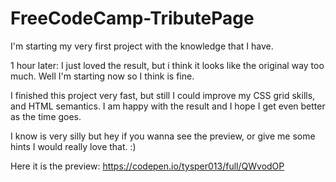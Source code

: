 # FreeCodeCamp-TributePage
I'm starting my very first project with the knowledge that I have.

1 hour later: I just loved the result, but i think it looks like the original way too much. Well I'm starting now so I think is fine. 

I finished this project very fast, but still I could improve my CSS grid skills, and HTML semantics. I am happy with the result and I hope I get even better as the time goes.

I know is very silly but hey if you wanna see the preview, or give me some hints I would really love that. :)

Here it is the preview: https://codepen.io/tysper013/full/QWvodOP

